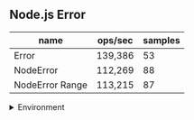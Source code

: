 ## Node.js Error

|name|ops/sec|samples|
|-|-|-|
|Error|139,386|53|
|NodeError|112,269|88|
|NodeError Range|113,215|87|


<details>
<summary>Environment</summary>

* __Machine:__ linux x64 | 2 vCPUs | 6.8GB Mem
* __Run:__ Tue Oct 10 2023 20:50:57 GMT+0000 (Coordinated Universal Time)
</details>

<!--
{"environment":{"platform":"linux","arch":"x64","cpus":2,"totalMemory":6.759757995605469},"benchmarks":"[{\"timeStamp\":1696971046656,\"currentTarget\":{\"0\":{\"name\":\"Error\",\"options\":{\"async\":false,\"defer\":false,\"delay\":0.005,\"initCount\":1,\"maxTime\":5,\"minSamples\":5,\"minTime\":0.05},\"async\":false,\"defer\":false,\"delay\":0.005,\"initCount\":1,\"maxTime\":5,\"minSamples\":5,\"minTime\":0.05,\"id\":1,\"stats\":{\"moe\":3.9634816578085213e-7,\"rme\":5.524532497983854,\"sem\":2.022184519290062e-7,\"deviation\":0.000001472172551683355,\"mean\":0.000007174329518841587,\"sample\":[0.000004608425488568626,0.000004161973741794311,0.000005697609975099978,0.000005133810684373349,0.000004564608843280766,0.00000478529940390855,0.000004020767297970271,0.000005082199501999547,0.000004323824568022335,0.000004440100656455143,0.000004674757941598129,0.000004237534294122086,0.0000050446833169848336,0.0000074077357579415985,0.000007343025654568777,0.000007884067758243416,0.00000826597540179582,0.000008310433411303102,0.000007758774767977062,0.000007971369123971932,0.000008032442390402174,0.00000771958356598506,0.000008135732588847808,0.000007799709122462838,0.000008059915490832266,0.000008009081490983174,0.000008351020674564249,0.000008130548856862598,0.000008205935939032671,0.000008251367313061194,0.0000080824387685807,0.00000830120531200483,0.000008045028220025654,0.000007894359767599788,0.000008063741039764581,0.000007536408435825851,0.000008019431374028522,0.00000813159511054101,0.000008131874292612993,0.000007839214894740814,0.000008116896476269524,0.000007829179355617596,0.000007889158454689504,0.000007908874820795292,0.000008394751678865163,0.000007905600090545538,0.000007989347543952312,0.000008120774843431676,0.000008323846676224251,0.000007654169244699313,0.000008169850750773409,0.00000786453753867049,0.000007614864785331623],\"variance\":2.1672920219298805e-12},\"times\":{\"cycle\":0.09508138911320756,\"elapsed\":5.402,\"period\":0.000007174329518841587,\"timeStamp\":1696971041254},\"running\":false,\"count\":13253,\"cycles\":3,\"hz\":139385.84746821976},\"1\":{\"name\":\"NodeError\",\"options\":{\"async\":false,\"defer\":false,\"delay\":0.005,\"initCount\":1,\"maxTime\":5,\"minSamples\":5,\"minTime\":0.05},\"async\":false,\"defer\":false,\"delay\":0.005,\"initCount\":1,\"maxTime\":5,\"minSamples\":5,\"minTime\":0.05,\"id\":2,\"stats\":{\"moe\":9.521548792169431e-8,\"rme\":1.068974434153605,\"sem\":4.857933057229302e-8,\"deviation\":4.5571451543591065e-7,\"mean\":0.000008907181021320146,\"sample\":[0.000010059412954078135,0.000008838189814814815,0.000008318679438058748,0.0000097842345146871,0.000008556499680715198,0.000009371269795657727,0.000008932698435504471,0.000008887822796934865,0.000008714338761174968,0.000008368120849297573,0.00000872985600255428,0.000009968143199233718,0.000009274047254150703,0.000008504871168582375,0.000009247003671775223,0.000008588907247765005,0.000008643680715197958,0.000008463507662835249,0.000008712375,0.000009072801245210727,0.00000855225319284802,0.00000909258109833972,0.000008212037835249043,0.000009094448914431672,0.000008797257343550446,0.000009070678001277139,0.000008168183908045977,0.00000861084211366539,0.000008238458812260536,0.000008956628991060026,0.000008825450351213283,0.000008601902139208174,0.000008686864144316731,0.000009404683269476373,0.000008780255427841635,0.000008500975734355045,0.000009710447318007662,0.000008493472541507024,0.000009047354086845466,0.000008314257343550446,0.000008959342911877394,0.000009829716794380587,0.000009235413633461047,0.000009612043422733078,0.000009647069284802043,0.00000907163585568327,0.000008156913154533843,0.00000858533125798212,0.00000866135312899106,0.000009370295977011495,0.00000870619699872286,0.000010787622924648787,0.00000944172030651341,0.0000090174530651341,0.000009498856641123882,0.000008700593550446999,0.000009164739623243934,0.00000868421408045977,0.000009313239463601533,0.000008722943486590038,0.000008838109993614305,0.000009247163314176245,0.000008621250798212006,0.00000884285153256705,0.00000861548770753512,0.00000870309993614304,0.00000875045003192848,0.000008717324074074074,0.000008478530012771392,0.00000905016379310345,0.000008557441570881225,0.000009210493295019157,0.000008617658844189016,0.000008964307790549169,0.000009045486270753512,0.000008659708971902939,0.000009152910121328226,0.000008448102011494252,0.00000879478288633461,0.000008669191730523627,0.00000899269236909323,0.000008405014367816092,0.000008658463601532567,0.000008611640325670497,0.000009116431673052362,0.000009026169380587484,0.000008709932471264368,0.000008964882662835249],\"variance\":2.0767571957898682e-13},\"times\":{\"cycle\":0.05579458191754939,\"elapsed\":5.411,\"period\":0.000008907181021320146,\"timeStamp\":1696971046672},\"running\":false,\"count\":6264,\"cycles\":3,\"hz\":112268.96563642405},\"2\":{\"name\":\"NodeError Range\",\"options\":{\"async\":false,\"defer\":false,\"delay\":0.005,\"initCount\":1,\"maxTime\":5,\"minSamples\":5,\"minTime\":0.05},\"async\":false,\"defer\":false,\"delay\":0.005,\"initCount\":1,\"maxTime\":5,\"minSamples\":5,\"minTime\":0.05,\"id\":3,\"stats\":{\"moe\":9.197073388578201e-8,\"rme\":1.0412490137689483,\"sem\":4.6923843819276535e-8,\"deviation\":4.3767647793033103e-7,\"mean\":0.000008832731908468361,\"sample\":[0.000009652076187101346,0.000008963217930545712,0.000009393281853942193,0.00000894932580810672,0.000008700171540961177,0.000009720829152320052,0.000009961713554168667,0.000008449417666826692,0.000008271900624099857,0.000008425733877420388,0.000008488800288046087,0.000008718502000320051,0.000008139574811969915,0.000009514616578652585,0.000008680751800288046,0.000009509079532725236,0.000008443304848775804,0.000008735016642662826,0.000008645785885741718,0.000008685536565850537,0.000008482463274123861,0.000008680863658185309,0.000008207570011201793,0.00000887729604736758,0.000008426902064330293,0.00000843130276844295,0.000009327433669387102,0.000008642697551608256,0.00000877091054568731,0.000008509075532085133,0.000009685956633061291,0.000008529702832453192,0.000010615965114418307,0.000008884721075372059,0.000008988530164826371,0.000008619221635461674,0.000009054701072171548,0.000008987826052168346,0.000008219748119699152,0.000009268368058889422,0.000008481502960473675,0.0000086722382781245,0.000008553306929108657,0.000009083537686029765,0.000008789521523443751,0.000008920231076972316,0.000008580575292046727,0.00000916660745719315,0.000008548297967674828,0.000009457135061609858,0.000008918022723635782,0.000008748314770363257,0.000008809172827652426,0.000008704307569211073,0.00000855012225956153,0.000008345112658025284,0.000008697474475916147,0.000008014306449031846,0.000008505411105776924,0.00000824567226756281,0.000008973551768282925,0.000008662396703472556,0.00000903445783325332,0.000008865582173147703,0.000008813717554808769,0.000008502770523283726,0.000008656859817570812,0.000008835305008801408,0.000009008661385821731,0.000009110166106577051,0.000009239147223555769,0.00000923159417506801,0.000009101860777724435,0.0000094085351256201,0.000008723974875980156,0.00000914537189950392,0.000008666381341014562,0.000008377694031044968,0.000008928088334133461,0.000008592625220035205,0.000009592821411425829,0.000008350665706513041,0.000008645497839654346,0.000008401586013762203,0.000008930376700272044,0.00000896379020643303,0.000008633431909105457],\"variance\":1.9156069933349954e-13},\"times\":{\"cycle\":0.05519574169601879,\"elapsed\":5.36,\"period\":0.000008832731908468361,\"timeStamp\":1696971052084},\"running\":false,\"count\":6249,\"cycles\":3,\"hz\":113215.25552487926},\"options\":{},\"events\":{\"start\":[null],\"cycle\":[null,null],\"complete\":[null,null]},\"length\":3,\"running\":false},\"type\":\"cycle\",\"target\":{\"name\":\"Error\",\"options\":{\"async\":false,\"defer\":false,\"delay\":0.005,\"initCount\":1,\"maxTime\":5,\"minSamples\":5,\"minTime\":0.05},\"async\":false,\"defer\":false,\"delay\":0.005,\"initCount\":1,\"maxTime\":5,\"minSamples\":5,\"minTime\":0.05,\"id\":1,\"stats\":{\"moe\":3.9634816578085213e-7,\"rme\":5.524532497983854,\"sem\":2.022184519290062e-7,\"deviation\":0.000001472172551683355,\"mean\":0.000007174329518841587,\"sample\":[0.000004608425488568626,0.000004161973741794311,0.000005697609975099978,0.000005133810684373349,0.000004564608843280766,0.00000478529940390855,0.000004020767297970271,0.000005082199501999547,0.000004323824568022335,0.000004440100656455143,0.000004674757941598129,0.000004237534294122086,0.0000050446833169848336,0.0000074077357579415985,0.000007343025654568777,0.000007884067758243416,0.00000826597540179582,0.000008310433411303102,0.000007758774767977062,0.000007971369123971932,0.000008032442390402174,0.00000771958356598506,0.000008135732588847808,0.000007799709122462838,0.000008059915490832266,0.000008009081490983174,0.000008351020674564249,0.000008130548856862598,0.000008205935939032671,0.000008251367313061194,0.0000080824387685807,0.00000830120531200483,0.000008045028220025654,0.000007894359767599788,0.000008063741039764581,0.000007536408435825851,0.000008019431374028522,0.00000813159511054101,0.000008131874292612993,0.000007839214894740814,0.000008116896476269524,0.000007829179355617596,0.000007889158454689504,0.000007908874820795292,0.000008394751678865163,0.000007905600090545538,0.000007989347543952312,0.000008120774843431676,0.000008323846676224251,0.000007654169244699313,0.000008169850750773409,0.00000786453753867049,0.000007614864785331623],\"variance\":2.1672920219298805e-12},\"times\":{\"cycle\":0.09508138911320756,\"elapsed\":5.402,\"period\":0.000007174329518841587,\"timeStamp\":1696971041254},\"running\":false,\"count\":13253,\"cycles\":3,\"hz\":139385.84746821976},\"aborted\":false},{\"timeStamp\":1696971052083,\"currentTarget\":{\"0\":{\"name\":\"Error\",\"options\":{\"async\":false,\"defer\":false,\"delay\":0.005,\"initCount\":1,\"maxTime\":5,\"minSamples\":5,\"minTime\":0.05},\"async\":false,\"defer\":false,\"delay\":0.005,\"initCount\":1,\"maxTime\":5,\"minSamples\":5,\"minTime\":0.05,\"id\":1,\"stats\":{\"moe\":3.9634816578085213e-7,\"rme\":5.524532497983854,\"sem\":2.022184519290062e-7,\"deviation\":0.000001472172551683355,\"mean\":0.000007174329518841587,\"sample\":[0.000004608425488568626,0.000004161973741794311,0.000005697609975099978,0.000005133810684373349,0.000004564608843280766,0.00000478529940390855,0.000004020767297970271,0.000005082199501999547,0.000004323824568022335,0.000004440100656455143,0.000004674757941598129,0.000004237534294122086,0.0000050446833169848336,0.0000074077357579415985,0.000007343025654568777,0.000007884067758243416,0.00000826597540179582,0.000008310433411303102,0.000007758774767977062,0.000007971369123971932,0.000008032442390402174,0.00000771958356598506,0.000008135732588847808,0.000007799709122462838,0.000008059915490832266,0.000008009081490983174,0.000008351020674564249,0.000008130548856862598,0.000008205935939032671,0.000008251367313061194,0.0000080824387685807,0.00000830120531200483,0.000008045028220025654,0.000007894359767599788,0.000008063741039764581,0.000007536408435825851,0.000008019431374028522,0.00000813159511054101,0.000008131874292612993,0.000007839214894740814,0.000008116896476269524,0.000007829179355617596,0.000007889158454689504,0.000007908874820795292,0.000008394751678865163,0.000007905600090545538,0.000007989347543952312,0.000008120774843431676,0.000008323846676224251,0.000007654169244699313,0.000008169850750773409,0.00000786453753867049,0.000007614864785331623],\"variance\":2.1672920219298805e-12},\"times\":{\"cycle\":0.09508138911320756,\"elapsed\":5.402,\"period\":0.000007174329518841587,\"timeStamp\":1696971041254},\"running\":false,\"count\":13253,\"cycles\":3,\"hz\":139385.84746821976},\"1\":{\"name\":\"NodeError\",\"options\":{\"async\":false,\"defer\":false,\"delay\":0.005,\"initCount\":1,\"maxTime\":5,\"minSamples\":5,\"minTime\":0.05},\"async\":false,\"defer\":false,\"delay\":0.005,\"initCount\":1,\"maxTime\":5,\"minSamples\":5,\"minTime\":0.05,\"id\":2,\"stats\":{\"moe\":9.521548792169431e-8,\"rme\":1.068974434153605,\"sem\":4.857933057229302e-8,\"deviation\":4.5571451543591065e-7,\"mean\":0.000008907181021320146,\"sample\":[0.000010059412954078135,0.000008838189814814815,0.000008318679438058748,0.0000097842345146871,0.000008556499680715198,0.000009371269795657727,0.000008932698435504471,0.000008887822796934865,0.000008714338761174968,0.000008368120849297573,0.00000872985600255428,0.000009968143199233718,0.000009274047254150703,0.000008504871168582375,0.000009247003671775223,0.000008588907247765005,0.000008643680715197958,0.000008463507662835249,0.000008712375,0.000009072801245210727,0.00000855225319284802,0.00000909258109833972,0.000008212037835249043,0.000009094448914431672,0.000008797257343550446,0.000009070678001277139,0.000008168183908045977,0.00000861084211366539,0.000008238458812260536,0.000008956628991060026,0.000008825450351213283,0.000008601902139208174,0.000008686864144316731,0.000009404683269476373,0.000008780255427841635,0.000008500975734355045,0.000009710447318007662,0.000008493472541507024,0.000009047354086845466,0.000008314257343550446,0.000008959342911877394,0.000009829716794380587,0.000009235413633461047,0.000009612043422733078,0.000009647069284802043,0.00000907163585568327,0.000008156913154533843,0.00000858533125798212,0.00000866135312899106,0.000009370295977011495,0.00000870619699872286,0.000010787622924648787,0.00000944172030651341,0.0000090174530651341,0.000009498856641123882,0.000008700593550446999,0.000009164739623243934,0.00000868421408045977,0.000009313239463601533,0.000008722943486590038,0.000008838109993614305,0.000009247163314176245,0.000008621250798212006,0.00000884285153256705,0.00000861548770753512,0.00000870309993614304,0.00000875045003192848,0.000008717324074074074,0.000008478530012771392,0.00000905016379310345,0.000008557441570881225,0.000009210493295019157,0.000008617658844189016,0.000008964307790549169,0.000009045486270753512,0.000008659708971902939,0.000009152910121328226,0.000008448102011494252,0.00000879478288633461,0.000008669191730523627,0.00000899269236909323,0.000008405014367816092,0.000008658463601532567,0.000008611640325670497,0.000009116431673052362,0.000009026169380587484,0.000008709932471264368,0.000008964882662835249],\"variance\":2.0767571957898682e-13},\"times\":{\"cycle\":0.05579458191754939,\"elapsed\":5.411,\"period\":0.000008907181021320146,\"timeStamp\":1696971046672},\"running\":false,\"count\":6264,\"cycles\":3,\"hz\":112268.96563642405},\"2\":{\"name\":\"NodeError Range\",\"options\":{\"async\":false,\"defer\":false,\"delay\":0.005,\"initCount\":1,\"maxTime\":5,\"minSamples\":5,\"minTime\":0.05},\"async\":false,\"defer\":false,\"delay\":0.005,\"initCount\":1,\"maxTime\":5,\"minSamples\":5,\"minTime\":0.05,\"id\":3,\"stats\":{\"moe\":9.197073388578201e-8,\"rme\":1.0412490137689483,\"sem\":4.6923843819276535e-8,\"deviation\":4.3767647793033103e-7,\"mean\":0.000008832731908468361,\"sample\":[0.000009652076187101346,0.000008963217930545712,0.000009393281853942193,0.00000894932580810672,0.000008700171540961177,0.000009720829152320052,0.000009961713554168667,0.000008449417666826692,0.000008271900624099857,0.000008425733877420388,0.000008488800288046087,0.000008718502000320051,0.000008139574811969915,0.000009514616578652585,0.000008680751800288046,0.000009509079532725236,0.000008443304848775804,0.000008735016642662826,0.000008645785885741718,0.000008685536565850537,0.000008482463274123861,0.000008680863658185309,0.000008207570011201793,0.00000887729604736758,0.000008426902064330293,0.00000843130276844295,0.000009327433669387102,0.000008642697551608256,0.00000877091054568731,0.000008509075532085133,0.000009685956633061291,0.000008529702832453192,0.000010615965114418307,0.000008884721075372059,0.000008988530164826371,0.000008619221635461674,0.000009054701072171548,0.000008987826052168346,0.000008219748119699152,0.000009268368058889422,0.000008481502960473675,0.0000086722382781245,0.000008553306929108657,0.000009083537686029765,0.000008789521523443751,0.000008920231076972316,0.000008580575292046727,0.00000916660745719315,0.000008548297967674828,0.000009457135061609858,0.000008918022723635782,0.000008748314770363257,0.000008809172827652426,0.000008704307569211073,0.00000855012225956153,0.000008345112658025284,0.000008697474475916147,0.000008014306449031846,0.000008505411105776924,0.00000824567226756281,0.000008973551768282925,0.000008662396703472556,0.00000903445783325332,0.000008865582173147703,0.000008813717554808769,0.000008502770523283726,0.000008656859817570812,0.000008835305008801408,0.000009008661385821731,0.000009110166106577051,0.000009239147223555769,0.00000923159417506801,0.000009101860777724435,0.0000094085351256201,0.000008723974875980156,0.00000914537189950392,0.000008666381341014562,0.000008377694031044968,0.000008928088334133461,0.000008592625220035205,0.000009592821411425829,0.000008350665706513041,0.000008645497839654346,0.000008401586013762203,0.000008930376700272044,0.00000896379020643303,0.000008633431909105457],\"variance\":1.9156069933349954e-13},\"times\":{\"cycle\":0.05519574169601879,\"elapsed\":5.36,\"period\":0.000008832731908468361,\"timeStamp\":1696971052084},\"running\":false,\"count\":6249,\"cycles\":3,\"hz\":113215.25552487926},\"options\":{},\"events\":{\"start\":[null],\"cycle\":[null,null],\"complete\":[null,null]},\"length\":3,\"running\":false},\"type\":\"cycle\",\"target\":{\"name\":\"NodeError\",\"options\":{\"async\":false,\"defer\":false,\"delay\":0.005,\"initCount\":1,\"maxTime\":5,\"minSamples\":5,\"minTime\":0.05},\"async\":false,\"defer\":false,\"delay\":0.005,\"initCount\":1,\"maxTime\":5,\"minSamples\":5,\"minTime\":0.05,\"id\":2,\"stats\":{\"moe\":9.521548792169431e-8,\"rme\":1.068974434153605,\"sem\":4.857933057229302e-8,\"deviation\":4.5571451543591065e-7,\"mean\":0.000008907181021320146,\"sample\":[0.000010059412954078135,0.000008838189814814815,0.000008318679438058748,0.0000097842345146871,0.000008556499680715198,0.000009371269795657727,0.000008932698435504471,0.000008887822796934865,0.000008714338761174968,0.000008368120849297573,0.00000872985600255428,0.000009968143199233718,0.000009274047254150703,0.000008504871168582375,0.000009247003671775223,0.000008588907247765005,0.000008643680715197958,0.000008463507662835249,0.000008712375,0.000009072801245210727,0.00000855225319284802,0.00000909258109833972,0.000008212037835249043,0.000009094448914431672,0.000008797257343550446,0.000009070678001277139,0.000008168183908045977,0.00000861084211366539,0.000008238458812260536,0.000008956628991060026,0.000008825450351213283,0.000008601902139208174,0.000008686864144316731,0.000009404683269476373,0.000008780255427841635,0.000008500975734355045,0.000009710447318007662,0.000008493472541507024,0.000009047354086845466,0.000008314257343550446,0.000008959342911877394,0.000009829716794380587,0.000009235413633461047,0.000009612043422733078,0.000009647069284802043,0.00000907163585568327,0.000008156913154533843,0.00000858533125798212,0.00000866135312899106,0.000009370295977011495,0.00000870619699872286,0.000010787622924648787,0.00000944172030651341,0.0000090174530651341,0.000009498856641123882,0.000008700593550446999,0.000009164739623243934,0.00000868421408045977,0.000009313239463601533,0.000008722943486590038,0.000008838109993614305,0.000009247163314176245,0.000008621250798212006,0.00000884285153256705,0.00000861548770753512,0.00000870309993614304,0.00000875045003192848,0.000008717324074074074,0.000008478530012771392,0.00000905016379310345,0.000008557441570881225,0.000009210493295019157,0.000008617658844189016,0.000008964307790549169,0.000009045486270753512,0.000008659708971902939,0.000009152910121328226,0.000008448102011494252,0.00000879478288633461,0.000008669191730523627,0.00000899269236909323,0.000008405014367816092,0.000008658463601532567,0.000008611640325670497,0.000009116431673052362,0.000009026169380587484,0.000008709932471264368,0.000008964882662835249],\"variance\":2.0767571957898682e-13},\"times\":{\"cycle\":0.05579458191754939,\"elapsed\":5.411,\"period\":0.000008907181021320146,\"timeStamp\":1696971046672},\"running\":false,\"count\":6264,\"cycles\":3,\"hz\":112268.96563642405},\"aborted\":false},{\"timeStamp\":1696971057444,\"currentTarget\":{\"0\":{\"name\":\"Error\",\"options\":{\"async\":false,\"defer\":false,\"delay\":0.005,\"initCount\":1,\"maxTime\":5,\"minSamples\":5,\"minTime\":0.05},\"async\":false,\"defer\":false,\"delay\":0.005,\"initCount\":1,\"maxTime\":5,\"minSamples\":5,\"minTime\":0.05,\"id\":1,\"stats\":{\"moe\":3.9634816578085213e-7,\"rme\":5.524532497983854,\"sem\":2.022184519290062e-7,\"deviation\":0.000001472172551683355,\"mean\":0.000007174329518841587,\"sample\":[0.000004608425488568626,0.000004161973741794311,0.000005697609975099978,0.000005133810684373349,0.000004564608843280766,0.00000478529940390855,0.000004020767297970271,0.000005082199501999547,0.000004323824568022335,0.000004440100656455143,0.000004674757941598129,0.000004237534294122086,0.0000050446833169848336,0.0000074077357579415985,0.000007343025654568777,0.000007884067758243416,0.00000826597540179582,0.000008310433411303102,0.000007758774767977062,0.000007971369123971932,0.000008032442390402174,0.00000771958356598506,0.000008135732588847808,0.000007799709122462838,0.000008059915490832266,0.000008009081490983174,0.000008351020674564249,0.000008130548856862598,0.000008205935939032671,0.000008251367313061194,0.0000080824387685807,0.00000830120531200483,0.000008045028220025654,0.000007894359767599788,0.000008063741039764581,0.000007536408435825851,0.000008019431374028522,0.00000813159511054101,0.000008131874292612993,0.000007839214894740814,0.000008116896476269524,0.000007829179355617596,0.000007889158454689504,0.000007908874820795292,0.000008394751678865163,0.000007905600090545538,0.000007989347543952312,0.000008120774843431676,0.000008323846676224251,0.000007654169244699313,0.000008169850750773409,0.00000786453753867049,0.000007614864785331623],\"variance\":2.1672920219298805e-12},\"times\":{\"cycle\":0.09508138911320756,\"elapsed\":5.402,\"period\":0.000007174329518841587,\"timeStamp\":1696971041254},\"running\":false,\"count\":13253,\"cycles\":3,\"hz\":139385.84746821976},\"1\":{\"name\":\"NodeError\",\"options\":{\"async\":false,\"defer\":false,\"delay\":0.005,\"initCount\":1,\"maxTime\":5,\"minSamples\":5,\"minTime\":0.05},\"async\":false,\"defer\":false,\"delay\":0.005,\"initCount\":1,\"maxTime\":5,\"minSamples\":5,\"minTime\":0.05,\"id\":2,\"stats\":{\"moe\":9.521548792169431e-8,\"rme\":1.068974434153605,\"sem\":4.857933057229302e-8,\"deviation\":4.5571451543591065e-7,\"mean\":0.000008907181021320146,\"sample\":[0.000010059412954078135,0.000008838189814814815,0.000008318679438058748,0.0000097842345146871,0.000008556499680715198,0.000009371269795657727,0.000008932698435504471,0.000008887822796934865,0.000008714338761174968,0.000008368120849297573,0.00000872985600255428,0.000009968143199233718,0.000009274047254150703,0.000008504871168582375,0.000009247003671775223,0.000008588907247765005,0.000008643680715197958,0.000008463507662835249,0.000008712375,0.000009072801245210727,0.00000855225319284802,0.00000909258109833972,0.000008212037835249043,0.000009094448914431672,0.000008797257343550446,0.000009070678001277139,0.000008168183908045977,0.00000861084211366539,0.000008238458812260536,0.000008956628991060026,0.000008825450351213283,0.000008601902139208174,0.000008686864144316731,0.000009404683269476373,0.000008780255427841635,0.000008500975734355045,0.000009710447318007662,0.000008493472541507024,0.000009047354086845466,0.000008314257343550446,0.000008959342911877394,0.000009829716794380587,0.000009235413633461047,0.000009612043422733078,0.000009647069284802043,0.00000907163585568327,0.000008156913154533843,0.00000858533125798212,0.00000866135312899106,0.000009370295977011495,0.00000870619699872286,0.000010787622924648787,0.00000944172030651341,0.0000090174530651341,0.000009498856641123882,0.000008700593550446999,0.000009164739623243934,0.00000868421408045977,0.000009313239463601533,0.000008722943486590038,0.000008838109993614305,0.000009247163314176245,0.000008621250798212006,0.00000884285153256705,0.00000861548770753512,0.00000870309993614304,0.00000875045003192848,0.000008717324074074074,0.000008478530012771392,0.00000905016379310345,0.000008557441570881225,0.000009210493295019157,0.000008617658844189016,0.000008964307790549169,0.000009045486270753512,0.000008659708971902939,0.000009152910121328226,0.000008448102011494252,0.00000879478288633461,0.000008669191730523627,0.00000899269236909323,0.000008405014367816092,0.000008658463601532567,0.000008611640325670497,0.000009116431673052362,0.000009026169380587484,0.000008709932471264368,0.000008964882662835249],\"variance\":2.0767571957898682e-13},\"times\":{\"cycle\":0.05579458191754939,\"elapsed\":5.411,\"period\":0.000008907181021320146,\"timeStamp\":1696971046672},\"running\":false,\"count\":6264,\"cycles\":3,\"hz\":112268.96563642405},\"2\":{\"name\":\"NodeError Range\",\"options\":{\"async\":false,\"defer\":false,\"delay\":0.005,\"initCount\":1,\"maxTime\":5,\"minSamples\":5,\"minTime\":0.05},\"async\":false,\"defer\":false,\"delay\":0.005,\"initCount\":1,\"maxTime\":5,\"minSamples\":5,\"minTime\":0.05,\"id\":3,\"stats\":{\"moe\":9.197073388578201e-8,\"rme\":1.0412490137689483,\"sem\":4.6923843819276535e-8,\"deviation\":4.3767647793033103e-7,\"mean\":0.000008832731908468361,\"sample\":[0.000009652076187101346,0.000008963217930545712,0.000009393281853942193,0.00000894932580810672,0.000008700171540961177,0.000009720829152320052,0.000009961713554168667,0.000008449417666826692,0.000008271900624099857,0.000008425733877420388,0.000008488800288046087,0.000008718502000320051,0.000008139574811969915,0.000009514616578652585,0.000008680751800288046,0.000009509079532725236,0.000008443304848775804,0.000008735016642662826,0.000008645785885741718,0.000008685536565850537,0.000008482463274123861,0.000008680863658185309,0.000008207570011201793,0.00000887729604736758,0.000008426902064330293,0.00000843130276844295,0.000009327433669387102,0.000008642697551608256,0.00000877091054568731,0.000008509075532085133,0.000009685956633061291,0.000008529702832453192,0.000010615965114418307,0.000008884721075372059,0.000008988530164826371,0.000008619221635461674,0.000009054701072171548,0.000008987826052168346,0.000008219748119699152,0.000009268368058889422,0.000008481502960473675,0.0000086722382781245,0.000008553306929108657,0.000009083537686029765,0.000008789521523443751,0.000008920231076972316,0.000008580575292046727,0.00000916660745719315,0.000008548297967674828,0.000009457135061609858,0.000008918022723635782,0.000008748314770363257,0.000008809172827652426,0.000008704307569211073,0.00000855012225956153,0.000008345112658025284,0.000008697474475916147,0.000008014306449031846,0.000008505411105776924,0.00000824567226756281,0.000008973551768282925,0.000008662396703472556,0.00000903445783325332,0.000008865582173147703,0.000008813717554808769,0.000008502770523283726,0.000008656859817570812,0.000008835305008801408,0.000009008661385821731,0.000009110166106577051,0.000009239147223555769,0.00000923159417506801,0.000009101860777724435,0.0000094085351256201,0.000008723974875980156,0.00000914537189950392,0.000008666381341014562,0.000008377694031044968,0.000008928088334133461,0.000008592625220035205,0.000009592821411425829,0.000008350665706513041,0.000008645497839654346,0.000008401586013762203,0.000008930376700272044,0.00000896379020643303,0.000008633431909105457],\"variance\":1.9156069933349954e-13},\"times\":{\"cycle\":0.05519574169601879,\"elapsed\":5.36,\"period\":0.000008832731908468361,\"timeStamp\":1696971052084},\"running\":false,\"count\":6249,\"cycles\":3,\"hz\":113215.25552487926},\"options\":{},\"events\":{\"start\":[null],\"cycle\":[null,null],\"complete\":[null,null]},\"length\":3,\"running\":false},\"type\":\"cycle\",\"target\":{\"name\":\"NodeError Range\",\"options\":{\"async\":false,\"defer\":false,\"delay\":0.005,\"initCount\":1,\"maxTime\":5,\"minSamples\":5,\"minTime\":0.05},\"async\":false,\"defer\":false,\"delay\":0.005,\"initCount\":1,\"maxTime\":5,\"minSamples\":5,\"minTime\":0.05,\"id\":3,\"stats\":{\"moe\":9.197073388578201e-8,\"rme\":1.0412490137689483,\"sem\":4.6923843819276535e-8,\"deviation\":4.3767647793033103e-7,\"mean\":0.000008832731908468361,\"sample\":[0.000009652076187101346,0.000008963217930545712,0.000009393281853942193,0.00000894932580810672,0.000008700171540961177,0.000009720829152320052,0.000009961713554168667,0.000008449417666826692,0.000008271900624099857,0.000008425733877420388,0.000008488800288046087,0.000008718502000320051,0.000008139574811969915,0.000009514616578652585,0.000008680751800288046,0.000009509079532725236,0.000008443304848775804,0.000008735016642662826,0.000008645785885741718,0.000008685536565850537,0.000008482463274123861,0.000008680863658185309,0.000008207570011201793,0.00000887729604736758,0.000008426902064330293,0.00000843130276844295,0.000009327433669387102,0.000008642697551608256,0.00000877091054568731,0.000008509075532085133,0.000009685956633061291,0.000008529702832453192,0.000010615965114418307,0.000008884721075372059,0.000008988530164826371,0.000008619221635461674,0.000009054701072171548,0.000008987826052168346,0.000008219748119699152,0.000009268368058889422,0.000008481502960473675,0.0000086722382781245,0.000008553306929108657,0.000009083537686029765,0.000008789521523443751,0.000008920231076972316,0.000008580575292046727,0.00000916660745719315,0.000008548297967674828,0.000009457135061609858,0.000008918022723635782,0.000008748314770363257,0.000008809172827652426,0.000008704307569211073,0.00000855012225956153,0.000008345112658025284,0.000008697474475916147,0.000008014306449031846,0.000008505411105776924,0.00000824567226756281,0.000008973551768282925,0.000008662396703472556,0.00000903445783325332,0.000008865582173147703,0.000008813717554808769,0.000008502770523283726,0.000008656859817570812,0.000008835305008801408,0.000009008661385821731,0.000009110166106577051,0.000009239147223555769,0.00000923159417506801,0.000009101860777724435,0.0000094085351256201,0.000008723974875980156,0.00000914537189950392,0.000008666381341014562,0.000008377694031044968,0.000008928088334133461,0.000008592625220035205,0.000009592821411425829,0.000008350665706513041,0.000008645497839654346,0.000008401586013762203,0.000008930376700272044,0.00000896379020643303,0.000008633431909105457],\"variance\":1.9156069933349954e-13},\"times\":{\"cycle\":0.05519574169601879,\"elapsed\":5.36,\"period\":0.000008832731908468361,\"timeStamp\":1696971052084},\"running\":false,\"count\":6249,\"cycles\":3,\"hz\":113215.25552487926},\"aborted\":false}]"}-->
